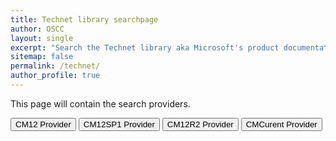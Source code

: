 ```yaml
---
title: Technet library searchpage
author: OSCC
layout: single
excerpt: "Search the Technet library aka Microsoft's product documentation."
sitemap: false
permalink: /technet/
author_profile: true
---
```

This page will contain the search providers.
<p>
<!-- TYPE="button" VALUE="CM07 Provider" onClick='window.external.AddSearchProvider("http://www.oscc.be/media/cm07doclibrary.xml");'-->
<INPUT TYPE="button" VALUE="CM12 Provider" onClick='window.external.AddSearchProvider("http://kimoppalfens.github.io/media/cm12doclibrary.xml");'>
<INPUT TYPE="button" VALUE="CM12SP1 Provider" onClick='window.external.AddSearchProvider("http://kimoppalfens.github.io/media/cm12sp1doclibrary.xml");'>
<INPUT TYPE="button" VALUE="CM12R2 Provider" onClick='window.external.AddSearchProvider("http://kimoppalfens.github.io/media/cm12r2doclibrary.xml");'>
<INPUT TYPE="button" VALUE="CMCurent Provider" onClick='window.external.AddSearchProvider("http://oscc1-public.sharepoint.com/SiteAssets/tn-library-searchpage/cmcurrentbranch.xml");'>
</p>



